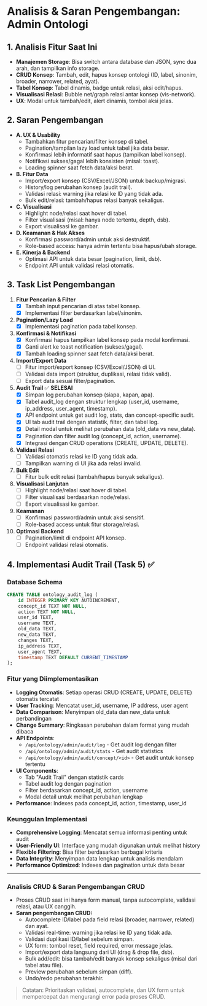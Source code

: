 # Analisis & Saran Pengembangan: Admin Ontologi

## 1. Analisis Fitur Saat Ini

- **Manajemen Storage**: Bisa switch antara database dan JSON, sync dua arah, dan tampilkan info storage.
- **CRUD Konsep**: Tambah, edit, hapus konsep ontologi (ID, label, sinonim, broader, narrower, related, ayat).
- **Tabel Konsep**: Tabel dinamis, badge untuk relasi, aksi edit/hapus.
- **Visualisasi Relasi**: Bubble net/graph relasi antar konsep (vis-network).
- **UX**: Modal untuk tambah/edit, alert dinamis, tombol aksi jelas.

## 2. Saran Pengembangan

- **A. UX & Usability**
  - Tambahkan fitur pencarian/filter konsep di tabel.
  - Pagination/tampilan lazy load untuk tabel jika data besar.
  - Konfirmasi lebih informatif saat hapus (tampilkan label konsep).
  - Notifikasi sukses/gagal lebih konsisten (misal: toast).
  - Loading spinner saat fetch data/aksi berat.
- **B. Fitur Data**
  - Import/export konsep (CSV/Excel/JSON) untuk backup/migrasi.
  - History/log perubahan konsep (audit trail).
  - Validasi relasi: warning jika relasi ke ID yang tidak ada.
  - Bulk edit/relasi: tambah/hapus relasi banyak sekaligus.
- **C. Visualisasi**
  - Highlight node/relasi saat hover di tabel.
  - Filter visualisasi (misal: hanya node tertentu, depth, dsb).
  - Export visualisasi ke gambar.
- **D. Keamanan & Hak Akses**
  - Konfirmasi password/admin untuk aksi destruktif.
  - Role-based access: hanya admin tertentu bisa hapus/ubah storage.
- **E. Kinerja & Backend**
  - Optimasi API untuk data besar (pagination, limit, dsb).
  - Endpoint API untuk validasi relasi otomatis.

## 3. Task List Pengembangan

1. **Fitur Pencarian & Filter**
   - [x] Tambah input pencarian di atas tabel konsep.
   - [x] Implementasi filter berdasarkan label/sinonim.
2. **Pagination/Lazy Load**
   - [x] Implementasi pagination pada tabel konsep.
3. **Konfirmasi & Notifikasi**
   - [x] Konfirmasi hapus tampilkan label konsep pada modal konfirmasi.
   - [x] Ganti alert ke toast notification (sukses/gagal).
   - [x] Tambah loading spinner saat fetch data/aksi berat.
4. **Import/Export Data**
   - [ ] Fitur import/export konsep (CSV/Excel/JSON) di UI.
   - [ ] Validasi data import (struktur, duplikasi, relasi tidak valid).
   - [ ] Export data sesuai filter/pagination.
5. **Audit Trail** ✅ **SELESAI**
   - [x] Simpan log perubahan konsep (siapa, kapan, apa).
   - [x] Tabel audit_log dengan struktur lengkap (user_id, username, ip_address, user_agent, timestamp).
   - [x] API endpoint untuk get audit log, stats, dan concept-specific audit.
   - [x] UI tab audit trail dengan statistik, filter, dan tabel log.
   - [x] Detail modal untuk melihat perubahan data (old_data vs new_data).
   - [x] Pagination dan filter audit log (concept_id, action, username).
   - [x] Integrasi dengan CRUD operations (CREATE, UPDATE, DELETE).
6. **Validasi Relasi**
   - [ ] Validasi otomatis relasi ke ID yang tidak ada.
   - [ ] Tampilkan warning di UI jika ada relasi invalid.
7. **Bulk Edit**
   - [ ] Fitur bulk edit relasi (tambah/hapus banyak sekaligus).
8. **Visualisasi Lanjutan**
   - [ ] Highlight node/relasi saat hover di tabel.
   - [ ] Filter visualisasi berdasarkan node/relasi.
   - [ ] Export visualisasi ke gambar.
9. **Keamanan**
   - [ ] Konfirmasi password/admin untuk aksi sensitif.
   - [ ] Role-based access untuk fitur storage/relasi.
10. **Optimasi Backend**
    - [ ] Pagination/limit di endpoint API konsep.
    - [ ] Endpoint validasi relasi otomatis.

## 4. Implementasi Audit Trail (Task 5) ✅

### **Database Schema**

```sql
CREATE TABLE ontology_audit_log (
    id INTEGER PRIMARY KEY AUTOINCREMENT,
    concept_id TEXT NOT NULL,
    action TEXT NOT NULL,
    user_id TEXT,
    username TEXT,
    old_data TEXT,
    new_data TEXT,
    changes TEXT,
    ip_address TEXT,
    user_agent TEXT,
    timestamp TEXT DEFAULT CURRENT_TIMESTAMP
);
```

### **Fitur yang Diimplementasikan**

- **Logging Otomatis**: Setiap operasi CRUD (CREATE, UPDATE, DELETE) otomatis tercatat
- **User Tracking**: Mencatat user_id, username, IP address, user agent
- **Data Comparison**: Menyimpan old_data dan new_data untuk perbandingan
- **Change Summary**: Ringkasan perubahan dalam format yang mudah dibaca
- **API Endpoints**:
  - `/api/ontology/admin/audit/log` - Get audit log dengan filter
  - `/api/ontology/admin/audit/stats` - Get audit statistics
  - `/api/ontology/admin/audit/concept/<id>` - Get audit untuk konsep tertentu
- **UI Components**:
  - Tab "Audit Trail" dengan statistik cards
  - Tabel audit log dengan pagination
  - Filter berdasarkan concept_id, action, username
  - Modal detail untuk melihat perubahan lengkap
- **Performance**: Indexes pada concept_id, action, timestamp, user_id

### **Keunggulan Implementasi**

- **Comprehensive Logging**: Mencatat semua informasi penting untuk audit
- **User-Friendly UI**: Interface yang mudah digunakan untuk melihat history
- **Flexible Filtering**: Bisa filter berdasarkan berbagai kriteria
- **Data Integrity**: Menyimpan data lengkap untuk analisis mendalam
- **Performance Optimized**: Indexes dan pagination untuk data besar

---

### Analisis CRUD & Saran Pengembangan CRUD

- Proses CRUD saat ini hanya form manual, tanpa autocomplate, validasi relasi, atau UX canggih.
- **Saran pengembangan CRUD:**
  - Autocomplete ID/label pada field relasi (broader, narrower, related) dan ayat.
  - Validasi real-time: warning jika relasi ke ID yang tidak ada.
  - Validasi duplikasi ID/label sebelum simpan.
  - UX form: tombol reset, field required, error message jelas.
  - Import/export data langsung dari UI (drag & drop file, dsb).
  - Bulk add/edit: bisa tambah/edit banyak konsep sekaligus (misal dari tabel atau file).
  - Preview perubahan sebelum simpan (diff).
  - Undo/redo perubahan terakhir.

> Catatan: Prioritaskan validasi, autocomplete, dan UX form untuk mempercepat dan mengurangi error pada proses CRUD.
